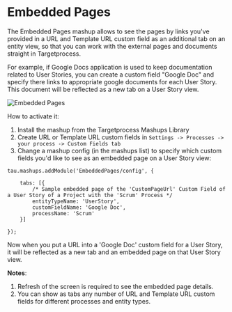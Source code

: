 Embedded Pages
==================

The Embedded Pages mashup allows to see the pages by links you've provided in a URL and Template URL custom field as an additional tab on an entity view, so that you can work with the external pages and documents straight in Targetprocess.  

For example, if Google Docs application is used to keep documentation related to User Stories, you can create a custom field "Google Doc" and specify there links to appropriate google documents for each User Story. This document will be reflected as a new tab on a User Story view.

![Embedded Pages](https://github.com/TargetProcess/TP3MashupLibrary/raw/master/Embedded%20Pages/1.jpg)

How to activate it:

1. Install the mashup from the Targetprocess Mashups Library
2. Create URL or Template URL custom fields in ```Settings -> Processes -> your process -> Custom Fields tab```
3. Change a mashup config (in the mashups list) to specify which custom fields you'd like to see as an embedded page on a User Story view:

```
tau.mashups.addModule('EmbeddedPages/config', {

    tabs: [{
        /* Sample embedded page of the 'CustomPageUrl' Custom Field of a User Story of a Project with the 'Scrum' Process */
        entityTypeName: 'UserStory',
        customFieldName: 'Google Doc',
        processName: 'Scrum'
    }]

});
```

Now when you put a URL into a 'Google Doc' custom field for a User Story, it will be reflected as a new tab and an embedded page on that User Story view.

__Notes__: 

1. Refresh of the screen is required to see the embedded page details. 
2. You can show as tabs any number of URL and Template URL custom fields for different processes and entity types.
